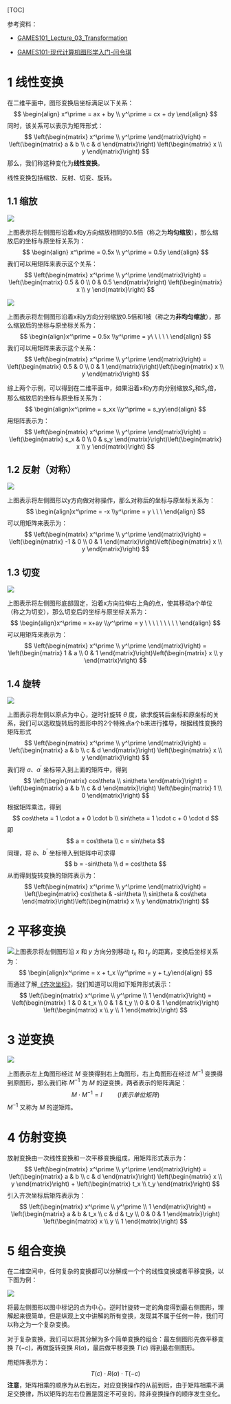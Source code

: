 [TOC]

参考资料：

- [GAMES101_Lecture_03_Transformation](./resources/GAMES101/GAMES101_Lecture_03_Transformation.pdf)

- [GAMES101-现代计算机图形学入门-闫令琪](https://www.bilibili.com/video/BV1X7411F744?p=3)



# 1 线性变换

在二维平面中，图形变换后坐标满足以下关系：
$$
\begin{align}
x^\prime = ax + by \\
y^\prime = cx + dy
\end{align}
$$
同时，该关系可以表示为矩阵形式：
$$
\left(\begin{matrix} x^\prime \\ y^\prime \end{matrix}\right) = 
\left(\begin{matrix} a & b \\ c & d \end{matrix}\right)
\left(\begin{matrix} x \\ y \end{matrix}\right)
$$
那么，我们称这种变化为**线性变换**。



线性变换包括缩放、反射、切变、旋转。



## 1.1 缩放



![](./resources/images/2.1.png)

上图表示将左侧图形沿着x和y方向缩放相同的0.5倍（称之为**均匀缩放**），那么缩放后的坐标与原坐标关系为：
$$
\begin{align}
x^\prime = 0.5x \\
y^\prime = 0.5y
\end{align}
$$
我们可以用矩阵来表示这个关系：
$$
\left(\begin{matrix} x^\prime \\ y^\prime \end{matrix}\right) = 
\left(\begin{matrix} 0.5 & 0 \\ 0 & 0.5 \end{matrix}\right)
\left(\begin{matrix} x \\ y \end{matrix}\right)
$$


![](./resources/images/2.2.png)

上图表示将左侧图形沿着x和y方向分别缩放0.5倍和1被（称之为**非均匀缩放**），那么缩放后的坐标与原坐标关系为：
$$
\begin{align}x^\prime = 0.5x \\y^\prime = y\ \ \ \ \ \end{align}
$$
我们可以用矩阵来表示这个关系：
$$
\left(\begin{matrix} x^\prime \\ y^\prime \end{matrix}\right) = \left(\begin{matrix} 0.5 & 0 \\ 0 & 1 \end{matrix}\right)\left(\begin{matrix} x \\ y \end{matrix}\right)
$$


综上两个示例，可以得到在二维平面中，如果沿着x和y方向分别缩放$S_x$和$S_y$倍，那么缩放后的坐标与原坐标关系为：
$$
\begin{align}x^\prime = s_xx \\y^\prime = s_yy\end{align}
$$
用矩阵表示为：
$$
\left(\begin{matrix} x^\prime \\ y^\prime \end{matrix}\right) = \left(\begin{matrix} s_x & 0 \\ 0 & s_y \end{matrix}\right)\left(\begin{matrix} x \\ y \end{matrix}\right)
$$


## 1.2 反射（对称）

![](./resources/images/2.3.png)

上图表示将左侧图形以y方向做对称操作，那么对称后的坐标与原坐标关系为：
$$
\begin{align}x^\prime = -x \\y^\prime = y \ \ \ \end{align}
$$
可以用矩阵来表示为：
$$
\left(\begin{matrix} x^\prime \\ y^\prime \end{matrix}\right) = \left(\begin{matrix} -1 & 0 \\ 0 & 1 \end{matrix}\right)\left(\begin{matrix} x \\ y \end{matrix}\right)
$$


## 1.3 切变

![](./resources/images/2.4.png)

上图表示将左侧图形底部固定，沿着x方向拉伸右上角的点，使其移动a个单位（称之为切变），那么切变后的坐标与原坐标关系为：
$$
\begin{align}x^\prime = x+ay \\y^\prime = y \ \ \ \ \ \ \ \ \ \end{align}
$$
可以用矩阵来表示为：
$$
\left(\begin{matrix} x^\prime \\ y^\prime \end{matrix}\right) = \left(\begin{matrix} 1 & a \\ 0 & 1 \end{matrix}\right)\left(\begin{matrix} x \\ y \end{matrix}\right)
$$


## 1.4 旋转

![](./resources/images/2.6.png)

上图表示将左侧以原点为中心，逆时针旋转 $\theta$ 度，欲求旋转后坐标和原坐标的关系，我们可以选取旋转后的图形中的2个特殊点a个b来进行推导，根据线性变换的矩阵形式
$$
\left(\begin{matrix} x^\prime \\ y^\prime \end{matrix}\right) = 
\left(\begin{matrix} a & b \\ c & d \end{matrix}\right)
\left(\begin{matrix} x \\ y \end{matrix}\right)
$$
我们将 $a$、$a^\prime$ 坐标带入到上面的矩阵中，得到
$$
\left(\begin{matrix} cos\theta \\ sin\theta \end{matrix}\right) = 
\left(\begin{matrix} a & b \\ c & d \end{matrix}\right)
\left(\begin{matrix} 1 \\ 0 \end{matrix}\right)
$$
根据矩阵乘法，得到
$$
cos\theta = 1 \cdot a + 0 \cdot b \\
sin\theta = 1 \cdot c + 0 \cdot d
$$
即
$$
a = cos\theta \\
c = sin\theta
$$
同理，将 $b$、$b^\prime$ 坐标带入到矩阵中可求得
$$
b = -sin\theta \\
d = cos\theta
$$
从而得到旋转变换的矩阵表示为：
$$
\left(\begin{matrix} x^\prime \\ y^\prime \end{matrix}\right) = \left(\begin{matrix} cos\theta & -sin\theta \\ sin\theta & cos\theta \end{matrix}\right)\left(\begin{matrix} x \\ y \end{matrix}\right)
$$



# 2 平移变换

![](./resources/images/3.1.png)上图表示将左侧图形沿 $x$ 和 $y$ 方向分别移动 $t_x$ 和 $t_y$ 的距离，变换后坐标关系为：
$$
\begin{align}x^\prime = x + t_x \\y^\prime = y + t_y\end{align}
$$
而通过了解[《齐次坐标》](/posts/computergraphics/introduction/齐次坐标.html)，我们知道可以用如下矩阵形式表示：
$$
\left(\begin{matrix} x^\prime \\ y^\prime \\ 1 \end{matrix}\right) = 
\left(\begin{matrix} 1 & 0 & t_x \\ 0 & 1 & t_y \\ 0 & 0 & 1 \end{matrix}\right)
\left(\begin{matrix} x \\ y \\ 1 \end{matrix}\right)
$$


# 3 逆变换

![](./resources/images/2.7.png)

上图表示左上角图形经过 $M$ 变换得到右上角图形，右上角图形在经过 $M^{-1}$ 变换得到原图形，那么我们称 $M^{-1}$ 为 $M$ 的逆变换，两者表示的矩阵满足：
$$
M \cdot M^{-1} = I \ \ \ \ \ \ \ \ \ (I 表示单位矩阵)
$$
 $M^{-1}$ 又称为 $M$ 的逆矩阵。



# 4 仿射变换

放射变换由一次线性变换和一次平移变换组成，用矩阵形式表示为：
$$
\left(\begin{matrix} x^\prime \\ y^\prime \end{matrix}\right) = 
\left(\begin{matrix} a & b \\ c & d \end{matrix}\right)
\left(\begin{matrix} x \\ y \end{matrix}\right) + 
\left(\begin{matrix} t_x \\ t_y \end{matrix}\right)
$$
引入齐次坐标后矩阵表示为：
$$
\left(\begin{matrix} x^\prime \\ y^\prime \\ 1 \end{matrix}\right) = 
\left(\begin{matrix} a & b & t_x \\ c & d & t_y \\ 0 & 0 & 1 \end{matrix}\right)
\left(\begin{matrix} x \\ y \\ 1 \end{matrix}\right)
$$


# 5 组合变换

在二维空间中，任何复杂的变换都可以分解成一个个的线性变换或者平移变换，以下图为例：

![](./resources/images/2.8.png)

将最左侧图形以图中标记的点为中心，逆时针旋转一定的角度得到最右侧图形，理解起来很简单，但是纵观上文中讲解的所有变换，发现其不属于任何一种，我们可以称之为一个复杂变换。

对于复杂变换，我们可以将其分解为多个简单变换的组合：最左侧图形先做平移变换 $T(-c)$，再做旋转变换 $R(\alpha)$，最后做平移变换 $T(c)$ 得到最右侧图形。



用矩阵表示为：
$$
T(c) \cdot R(\alpha) \cdot T(-c)
$$
**注意**，矩阵相乘的顺序为从右到左，对应变换操作的从前到后，由于矩阵相乘不满足交换律，所以矩阵的左右位置是固定不可变的，除非变换操作的顺序发生变化。